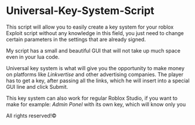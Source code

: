 # Universal-Key-System-Script
This script will allow you to easily create a key system for your roblox Exploit script without any knowledge in this field, you just need to change certain parameters in the settings that are already signed.

My script has a small and beautiful GUI that will not take up much space even in your lua code. 

Universal key system is what will give you the opportunity to make money on platforms like *Linkvertise* and other advertising companies. The player has to get a key, after passing all the links, which he will insert into a special GUI line and click Submit.

This key system can also work for regular Roblox Studio, if you want to make for example: *Admin Ponel* with its own key, which will know only you

All rights reserved!©
